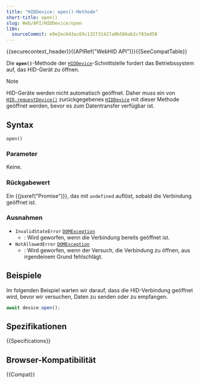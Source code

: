 ```yaml
---
title: "HIDDevice: open()-Methode"
short-title: open()
slug: Web/API/HIDDevice/open
l10n:
  sourceCommit: e9e2ec643ac69c132f31427a0b586ab2cf83ed58
---
```


{{securecontext_header}}{{APIRef("WebHID API")}}{{SeeCompatTable}}

Die **`open()`**-Methode der [`HIDDevice`](/de/docs/Web/API/HIDDevice)-Schnittstelle fordert das Betriebssystem auf, das HID-Gerät zu öffnen.

> [!NOTE]
> HID-Geräte werden nicht automatisch geöffnet. Daher muss ein von [`HID.requestDevice()`](/de/docs/Web/API/HID/requestDevice) zurückgegebenes [`HIDDevice`](/de/docs/Web/API/HIDDevice) mit dieser Methode geöffnet werden, bevor es zum Datentransfer verfügbar ist.

## Syntax

```js-nolint
open()
```

### Parameter

Keine.

### Rückgabewert

Ein {{jsxref("Promise")}}, das mit `undefined` auflöst, sobald die Verbindung geöffnet ist.

### Ausnahmen

- `InvalidStateError` [`DOMException`](/de/docs/Web/API/DOMException)
  - : Wird geworfen, wenn die Verbindung bereits geöffnet ist.
- `NotAllowedError` [`DOMException`](/de/docs/Web/API/DOMException)
  - : Wird geworfen, wenn der Versuch, die Verbindung zu öffnen, aus irgendeinem Grund fehlschlägt.

## Beispiele

Im folgenden Beispiel warten wir darauf, dass die HID-Verbindung geöffnet wird, bevor wir versuchen, Daten zu senden oder zu empfangen.

```js
await device.open();
```

## Spezifikationen

{{Specifications}}

## Browser-Kompatibilität

{{Compat}}
